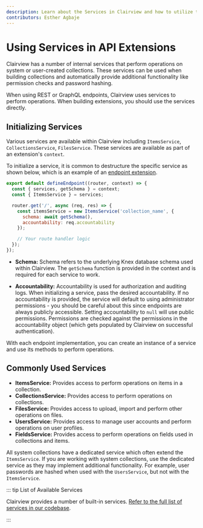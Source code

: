 ```yaml
---
description: Learn about the Services in Clairview and how to utilize them when building extensions.
contributors: Esther Agbaje
---
```


# Using Services in API Extensions

Clairview has a number of internal services that perform operations on system or user-created collections. These services
can be used when building collections and automatically provide additional functionality like permission checks and
password hashing.

When using REST or GraphQL endpoints, Clairview uses services to perform operations. When building extensions, you should
use the services directly.

## Initializing Services

Various services are available within Clairview including `ItemsService`, `CollectionsService`, `FilesService`. These
services are available as part of an extension's `context`.

To initialize a service, it is common to destructure the specific service as shown below, which is an example of an
[endpoint extension](/extensions/endpoints).

```js
export default defineEndpoint((router, context) => {
  const { services, getSchema } = context;
  const { ItemsService } = services;

  router.get('/', async (req, res) => {
    const itemsService = new ItemsService('collection_name', {
      schema: await getSchema(),
      accountability: req.accountability
    });

    // Your route handler logic
  });
});
```

- **Schema:** Schema refers to the underlying Knex database schema used within Clairview. The `getSchema` function is
  provided in the context and is required for each service to work.

- **Accountability:** Accountability is used for authorization and auditing logs. When initializing a service, pass the
  desired accountability. If no accountability is provided, the service will default to using administrator
  permissions - you should be careful about this since endpoints are always publicly accessible. Setting accountability
  to `null` will use public permissions. Permissions are checked against the permissions in the accountability object
  (which gets populated by Clairview on successful authentication).

With each endpoint implementation, you can create an instance of a service and use its methods to perform operations.

## Commonly Used Services

- **ItemsService:** Provides access to perform operations on items in a collection.
- **CollectionsService:** Provides access to perform operations on collections.
- **FilesService:** Provides access to upload, import and perform other operations on files.
- **UsersService:** Provides access to manage user accounts and perform operations on user profiles.
- **FieldsService:** Provides access to perform operations on fields used in collections and items.

All system collections have a dedicated service which often extend the `ItemsService`. If you are working with system
collections, use the dedicated service as they may implement additional functionality. For example, user passwords are
hashed when used with the `UsersService`, but not with the `ItemsService`.

::: tip List of Available Services

Clairview provides a number of built-in services.
[Refer to the full list of services in our codebase](https://github.com/clairview/clairview/tree/main/api/src/services).

:::
